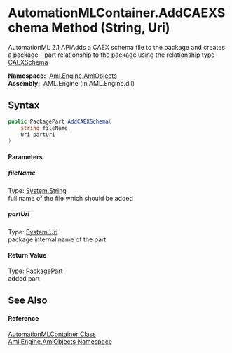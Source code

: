 AutomationMLContainer.AddCAEXSchema Method (String, Uri)
========================================================
AutomationML 2.1 APIAdds a CAEX schema file to the package and creates a package - part relationship to the package using the relationship type [CAEXSchema][1]

  **Namespace:**  [Aml.Engine.AmlObjects][2]  
  **Assembly:**  AML.Engine (in AML.Engine.dll)

Syntax
------

```csharp
public PackagePart AddCAEXSchema(
	string fileName,
	Uri partUri
)
```

#### Parameters

##### *fileName*
Type: [System.String][3]  
 full name of the file which should be added

##### *partUri*
Type: [System.Uri][4]  
 package internal name of the part

#### Return Value
Type: [PackagePart][5]  
 added part 

See Also
--------

#### Reference
[AutomationMLContainer Class][6]  
[Aml.Engine.AmlObjects Namespace][2]  

[1]: ../AutomationMLContainer_RelationshipType/CAEXSchema.md
[2]: ../README.md
[3]: https://docs.microsoft.com/dotnet/api/system.string
[4]: https://docs.microsoft.com/dotnet/api/system.uri
[5]: https://docs.microsoft.com/dotnet/api/system.io.packaging.packagepart
[6]: README.md
[7]: https://www.automationml.org
[8]: ../../icons/logoShade.png
